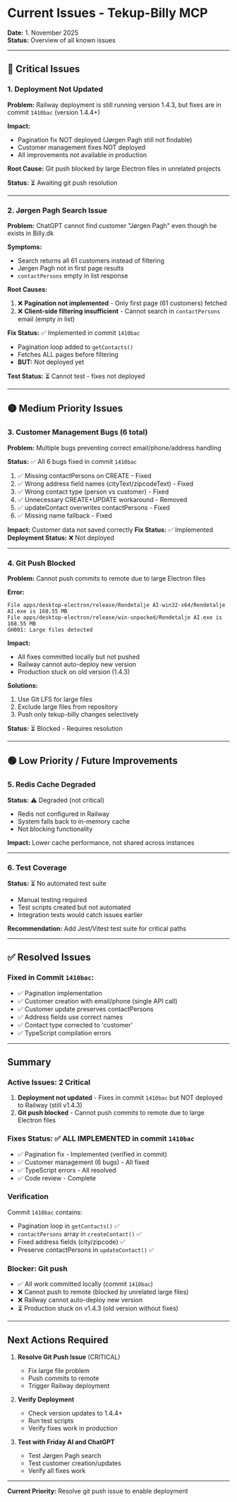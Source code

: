 # Current Issues - Tekup-Billy MCP

**Date:** 1. November 2025  
**Status:** Overview of all known issues

---

## 🔴 Critical Issues

### 1. Deployment Not Updated
**Problem:** Railway deployment is still running version 1.4.3, but fixes are in commit `1410bac` (version 1.4.4+)

**Impact:**
- Pagination fix NOT deployed (Jørgen Pagh still not findable)
- Customer management fixes NOT deployed
- All improvements not available in production

**Root Cause:** Git push blocked by large Electron files in unrelated projects

**Status:** ⏳ Awaiting git push resolution

---

### 2. Jørgen Pagh Search Issue
**Problem:** ChatGPT cannot find customer "Jørgen Pagh" even though he exists in Billy.dk

**Symptoms:**
- Search returns all 61 customers instead of filtering
- Jørgen Pagh not in first page results
- `contactPersons` empty in list response

**Root Causes:**
1. ❌ **Pagination not implemented** - Only first page (61 customers) fetched
2. ❌ **Client-side filtering insufficient** - Cannot search in `contactPersons` email (empty in list)

**Fix Status:** ✅ Implemented in commit `1410bac`
- Pagination loop added to `getContacts()`
- Fetches ALL pages before filtering
- **BUT:** Not deployed yet

**Test Status:** ⏳ Cannot test - fixes not deployed

---

## 🟡 Medium Priority Issues

### 3. Customer Management Bugs (6 total)
**Problem:** Multiple bugs preventing correct email/phone/address handling

**Status:** ✅ All 6 bugs fixed in commit `1410bac`
1. ✅ Missing contactPersons on CREATE - Fixed
2. ✅ Wrong address field names (cityText/zipcodeText) - Fixed  
3. ✅ Wrong contact type (person vs customer) - Fixed
4. ✅ Unnecessary CREATE+UPDATE workaround - Removed
5. ✅ updateContact overwrites contactPersons - Fixed
6. ✅ Missing name fallback - Fixed

**Impact:** Customer data not saved correctly
**Fix Status:** ✅ Implemented
**Deployment Status:** ❌ Not deployed

---

### 4. Git Push Blocked
**Problem:** Cannot push commits to remote due to large Electron files

**Error:**
```
File apps/desktop-electron/release/Rendetalje AI-win32-x64/Rendetalje AI.exe is 168.55 MB
File apps/desktop-electron/release/win-unpacked/Rendetalje AI.exe is 168.55 MB
GH001: Large files detected
```

**Impact:**
- All fixes committed locally but not pushed
- Railway cannot auto-deploy new version
- Production stuck on old version (1.4.3)

**Solutions:**
1. Use Git LFS for large files
2. Exclude large files from repository
3. Push only tekup-billy changes selectively

**Status:** ⏳ Blocked - Requires resolution

---

## 🟢 Low Priority / Future Improvements

### 5. Redis Cache Degraded
**Status:** ⚠️ Degraded (not critical)
- Redis not configured in Railway
- System falls back to in-memory cache
- Not blocking functionality

**Impact:** Lower cache performance, not shared across instances

---

### 6. Test Coverage
**Status:** ⏳ No automated test suite
- Manual testing required
- Test scripts created but not automated
- Integration tests would catch issues earlier

**Recommendation:** Add Jest/Vitest test suite for critical paths

---

## ✅ Resolved Issues

### Fixed in Commit `1410bac`:
- ✅ Pagination implementation
- ✅ Customer creation with email/phone (single API call)
- ✅ Customer update preserves contactPersons
- ✅ Address fields use correct names
- ✅ Contact type corrected to 'customer'
- ✅ TypeScript compilation errors

---

## Summary

### Active Issues: 2 Critical
1. **Deployment not updated** - Fixes in commit `1410bac` but NOT deployed to Railway (still v1.4.3)
2. **Git push blocked** - Cannot push commits to remote due to large Electron files

### Fixes Status: ✅ ALL IMPLEMENTED in commit `1410bac`
- ✅ Pagination fix - Implemented (verified in commit)
- ✅ Customer management (6 bugs) - All fixed
- ✅ TypeScript errors - All resolved
- ✅ Code review - Complete

### Verification
Commit `1410bac` contains:
- Pagination loop in `getContacts()` ✅
- `contactPersons` array in `createContact()` ✅
- Fixed address fields (city/zipcode) ✅
- Preserve contactPersons in `updateContact()` ✅

### Blocker: Git push
- ✅ All work committed locally (commit `1410bac`)
- ❌ Cannot push to remote (blocked by unrelated large files)
- ❌ Railway cannot auto-deploy new version
- ⏳ Production stuck on v1.4.3 (old version without fixes)

---

## Next Actions Required

1. **Resolve Git Push Issue** (CRITICAL)
   - Fix large file problem
   - Push commits to remote
   - Trigger Railway deployment

2. **Verify Deployment**
   - Check version updates to 1.4.4+
   - Run test scripts
   - Verify fixes work in production

3. **Test with Friday AI and ChatGPT**
   - Test Jørgen Pagh search
   - Test customer creation/updates
   - Verify all fixes work

---

**Current Priority:** Resolve git push issue to enable deployment

